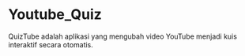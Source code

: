 # Youtube_Quiz
QuizTube adalah aplikasi yang mengubah video YouTube menjadi kuis interaktif secara otomatis.
